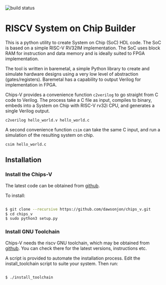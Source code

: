 ![build status](https://travis-ci.org/dawsonjon/chips_v.svg?branch=master)

# RISCV System on Chip Builder

This is a python utility to create System on Chip (SoC) HDL code. The SoC is based on a simple RISC-V RV32IM implementation. The SoC uses block RAM for instruction and data memory and is ideally suited to FPGA implementation. 

The tool is written in baremetal, a simple Python library to create and simulate hardware designs using a very low level of abstraction (gates/registers). Baremetal has a capability to output Verilog for implementation in FPGA.

Chips-V provides a convenience function `c2verilog` to go straight from C code to Verilog. The process take a C file as input, compiles to binary, embeds into a System on Chip with RISC-V rv32i CPU, and generates a single Verilog output.

```
c2verilog hello_world.v hello_world.c

```

A second convenience function `csim` can take the same C input, and run a simulation of the resulting system on chip.

```
csim hello_world.c

```

## Installation

### Install the Chips-V

The latest code can be obtained from [github](https://github.com/dawsonjon/chips_v).

To install:

``` bash

$ git clone --recursive https://github.com/dawsonjon/chips_v.git
$ cd chips_v
$ sudo python3 setup.py

```


### Install GNU Toolchain

Chips-V needs the riscv GNU toolchain, which may be obtained from
[github](https://github.com/riscv/riscv-gnu-toolchain). You can check there 
for the latest versions, instructions etc.

A script is provided to automate the installation process. Edit the
install_toolchain script to suite your system. Then run:

``` bash

$ ./install_toolchain

```

